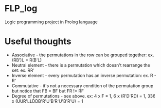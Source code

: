 # FLP_log
Logic programming project in Prolog language

# Useful thoughts
 - Associative - the permutations in the row can be grouped together: ex. (RB')L = R(B'L)
 - Neutral element - there is a permutation which doesn't rearrange the set: ex. RR'
 - Inverse element - every permutation has an inverse permutation: ex. R - R'
 - Commutative - it's not a necessary condition of the permutation group but notice that FB = BF but FR != RF
 - Degree of permutations - see above. ex: 4 x F = 1, 6 x (R'D'RD) = 1, 336 x (UUR'LLDDB'R'U'B'R'U'B'R'U) = 1
